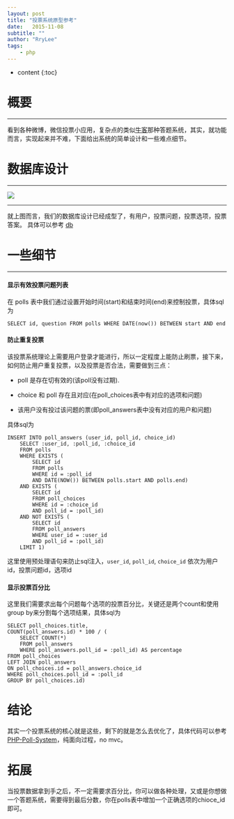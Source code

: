 ```yaml
---
layout: post
title: "投票系统原型参考"
date:   2015-11-08
subtitle: ""
author: "RryLee"
tags:
    - php
---
```


* content
{:toc}

# 概要
---

看到各种微博，微信投票小应用，复杂点的类似[牛客](http://www.nowcoder.com/)那种答题系统，其实，就功能而言，实现起来并不难，下面给出系统的简单设计和一些难点细节。

# 数据库设计
---

<img class="shadow" src="http://ww4.sinaimg.cn/mw690/baa3278fgw1extdu4rjd5j20d40bo3z1.jpg" />

---

就上图而言，我们的数据库设计已经成型了，有用户，投票问题，投票选项，投票答案。
具体可以参考 [db](https://coding.net/u/RryLee/p/PHP-Poll-System/git/blob/master/db.sql)

# 一些细节
---

#### 显示有效投票问题列表

在 polls 表中我们通过设置开始时间(start)和结束时间(end)来控制投票，具体sql为

    SELECT id, question FROM polls WHERE DATE(now()) BETWEEN start AND end

#### 防止重复投票

该投票系统理论上需要用户登录才能进行，所以一定程度上能防止刷票，接下来，如何防止用户重复投票，以及投票是否合法，需要做到三点：

* poll 是存在切有效的(该poll没有过期).

* choice 和 poll 存在且对应(在poll_choices表中有对应的选项和问题)

* 该用户没有投过该问题的票(即poll_answers表中没有对应的用户和问题)

具体sql为

    INSERT INTO poll_answers (user_id, poll_id, choice_id)
        SELECT :user_id, :poll_id, :choice_id
        FROM polls
        WHERE EXISTS (
            SELECT id
            FROM polls
            WHERE id = :poll_id
            AND DATE(NOW()) BETWEEN polls.start AND polls.end)
        AND EXISTS (
            SELECT id
            FROM poll_choices
            WHERE id = :choice_id
            AND poll_id = :poll_id)
        AND NOT EXISTS (
            SELECT id
            FROM poll_answers
            WHERE user_id = :user_id
            AND poll_id = :poll_id)
        LIMIT 1)

这里使用预处理语句来防止sql注入，`user_id`, `poll_id`, `choice_id` 依次为用户id，投票问题id，选项id

#### 显示投票百分比

这里我们需要求出每个问题每个选项的投票百分比，关键还是两个count和使用group by来分割每个选项结果，具体sql为

    SELECT poll_choices.title,
    COUNT(poll_answers.id) * 100 / (
        SELECT COUNT(*)
        FROM poll_answers
        WHERE poll_answers.poll_id = :poll_id) AS percentage
    FROM poll_choices
    LEFT JOIN poll_answers
    ON poll_choices.id = poll_answers.choice_id
    WHERE poll_choices.poll_id = :poll_id
    GROUP BY poll_choices.id)

# 结论

其实一个投票系统的核心就是这些，剩下的就是怎么去优化了，具体代码可以参考[PHP-Poll-System](https://coding.net/u/RryLee/p/PHP-Poll-System/git)，纯面向过程，no mvc。

# 拓展

当投票数据拿到手之后，不一定需要求百分比，你可以做各种处理，又或是你想做一个答题系统，需要得到最后分数，你在polls表中增加一个正确选项的chioce_id即可。
